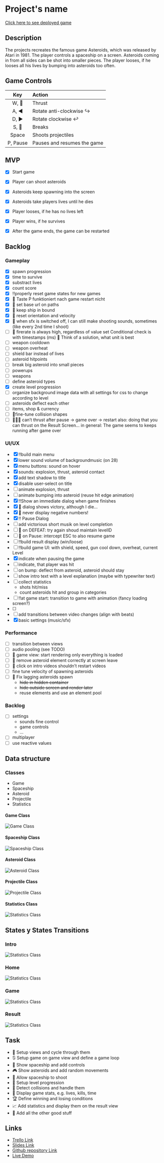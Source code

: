 # Project's name

[Click here to see deployed game](https://mrfootwork.github.io/project-asteroids/)

## Description
The projects recreates the famous game Asteroids, which was released by Atari in 1981. The player controls a spaceship on a screen. Asteroids coming in from all sides can be shot into smaller pieces. The player looses, if he looses all his lives by bumping into asteroids too often.

## Game Controls
| Key        | Action           |
| :-------------: |:-------------|
| W, 🔼      | Thrust |
| A, ◀     | Rotate anti-clockwise ↪      |
| D, ▶ | Rotate clockwise ↩      |
| S, 🔽 | Breaks      |
| Space | Shoots projectiles      |
| P, Pause | Pauses and resumes the game      |

## MVP
- [x] Start game
- [x] Player can shoot asteroids
- [x] Asteroids keep spawning into the screen
- [x] Asteroids take players lives until he dies
- [x] Player looses, if he has no lives left
- [x] Player wins, if he survives
- [x] After the game ends, the game can be restarted



## Backlog
### Gameplay

- [x]  spawn progression
- [x]  time to survive
- [x]  substract lives
- [x]  count score
- [x]  ‼properly reset game states for new games
- [x]  🐞 Taste P funktioniert nach game restart nicht
- [x]  🐞 set base url on paths
- [x]  🐞 keep ship in bound
- [x]  🐞 reset orientation and velocity
- [x]  🐞 when sfx is switched off, I can still make shooting sounds, sometimes (like every 2nd time I shoot)
- [ ]  🐞 firerate is always high, regardless of value set
Conditional check is with timestamps (ms) 
🧠 Think of a solution, what unit is best
- [ ]  weapon cooldown
- [ ]  weapon overheat
- [ ]  shield bar instead of lives
- [ ]  asteroid hitpoints
- [ ]  break big asteroid into small pieces
- [ ]  powerups
- [ ]  weapons
- [ ]  define asteroid types
- [x]  create level progression
- [ ]  organize background image data with all settings for css to change according to level
- [ ]  asteroids deflect each other
- [ ]  items, shop & currency
- [ ]  🐞fine-tune collision shapes
- [ ]  🐞🐞🐞 can’t thrust after 
pause → game over → restart
also: doing that you can thrust on the Result Screen…
in general: The game seems to keeps running after game over

### UI/UX

- [x]  ‼build main menu
- [x]  lower sound volume of backgroundmusic  (on 28)
- [x]  menu buttons: sound on hover
- [x]  sounds: explosion, thrust, asteroid contact
- [x]  add text shadow to title
- [x]  disable user-select on title
- [ ]  animate explosion, thrust
- [ ]  animate bumping into asteroid (reuse hit edge animation)
- [x]  ‼Show an immediate dialog when game finishes
- [x]  🐞 dialog shows victory, although I die…
- [x]  🐞 never display negative numbers!
- [x]  ‼ Pause Dialog
- [ ]  add victorious short musik on level completion
- [ ]  🐞 on DEFEAT: try again shoud maintain levelID
- [ ]  🐞 on Pause: intercept ESC to also resume game
- [ ]  ‼build result display (win/loose)
- [ ]  ‼build game UI: with shield, speed, gun cool down, overheat, current Level
- [x]  indicate when pausing the game
- [ ]  indicate, that player was hit
- [ ]  on bump: deflect from asteroid, asteroid should stay
- [ ]  show intro text with a level explanation (maybe with typewriter text)
- [ ]  collect statistics
    - shots hit/miss
    - count asteroids hit and group in categories
- [ ]  ‼at game start: transition to game with animation (fancy loading screen?)
- [ ]  
- [ ]  add transitions between video changes (align with beats)
- [x]  basic settings (music/sfx)

### Performance

- [ ]  transition between views
- [ ]  audio pooling (see TODO)
- [ ]  🐞 game view: start rendering only everything is loaded
- [ ]  🐞 remove asteroid element correctly at screen leave
- [ ]  🐞 click on intro videos shouldn’t restart videos
- [ ]  fine tune velocity of spawning asteroids
- [ ]  🐞 Fix lagging asteroids spawn
    - ~~hide in hidden container~~
    - ~~hide outside screen and render later~~
    - reuse elements and use an element pool
    

### Backlog

- [ ]  settings
    - sounds fine control
    - game controls
    - ...
- [ ]  multiplayer
- [ ]  use reactive values

## Data structure
### Classes
- Game
- Spaceship
- Asteroid
- Projectile
- Statistics

#### Game Class
![Game Class](assets/images/doc-class-game.png)
#### Spaceship Class
![Spaceship Class](assets/images/doc-class-spaceship.png)
#### Asteroid Class
![Asteroid Class](assets/images/doc-class-asteroid.png)
#### Projectile Class
![Projectile Class](assets/images/doc-class-projectile.png)
#### Statistics Class
![Statistics Class](assets/images/doc-class-statistics.png)



## States y States Transitions
### Intro
![Statistics Class](assets/images/view-intro.png)
### Home
![Statistics Class](assets/images/view-home.png)
### Game
![Statistics Class](assets/images/view-game.png)
### Result
![Statistics Class](assets/images/view-result.png)


## Task
- 🌌 Setup views and cycle through them
- 🔃 Setup game on game view and define a game loop
- 🚀 Show spaceship and add controls
- 🎮 Show asteroids and add random movements
- 🔫 Allow spaceship to shoot
- 🔂 Setup level progression
- 🛑 Detect collisions and handle them
- 🚥 Display game stats, e.g. lives, kills, time
- 🏆 Define winning and losing conditions
- 📈 Add statistics and display them on the result view
- 🍭 Add all the other good stuff


## Links

- [Trello Link](https://trello.com)
- [Slides Link](http://slides.com)
- [Github repository Link](http://github.com/MrFootwork/project-asteroids)
- [Live Demo](https://mrfootwork.github.io/project-asteroids/)

